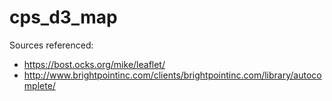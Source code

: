 # cps_d3_map

Sources referenced:  
- https://bost.ocks.org/mike/leaflet/
- http://www.brightpointinc.com/clients/brightpointinc.com/library/autocomplete/